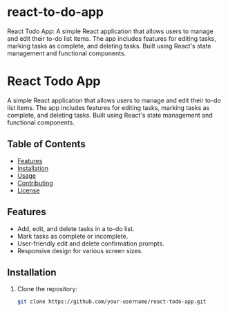 # react-to-do-app
React Todo App: A simple React application that allows users to manage and edit their to-do list items. The app includes features for editing tasks, marking tasks as complete, and deleting tasks. Built using React's state management and functional components.

# React Todo App

A simple React application that allows users to manage and edit their to-do list items. The app includes features for editing tasks, marking tasks as complete, and deleting tasks. Built using React's state management and functional components.

## Table of Contents

- [Features](#features)
- [Installation](#installation)
- [Usage](#usage)
- [Contributing](#contributing)
- [License](#license)

## Features

- Add, edit, and delete tasks in a to-do list.
- Mark tasks as complete or incomplete.
- User-friendly edit and delete confirmation prompts.
- Responsive design for various screen sizes.

## Installation

1. Clone the repository:

   ```bash
   git clone https://github.com/your-username/react-todo-app.git
